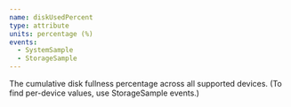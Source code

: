 ```yaml
---
name: diskUsedPercent
type: attribute
units: percentage (%)
events:
  - SystemSample
  - StorageSample
---
```


The cumulative disk fullness percentage across all supported devices. (To find per-device values, use StorageSample events.)
